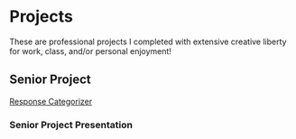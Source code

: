 # Projects
These are professional projects I completed with extensive creative liberty for work, class, and/or personal enjoyment! 


## Senior Project

[Response Categorizer](https://michaelneff72.shinyapps.io/Response_Categorizer/)


### Senior Project Presentation


